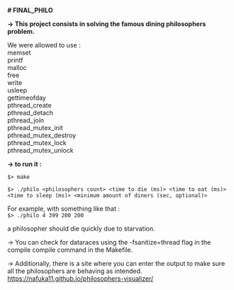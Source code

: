 **# FINAL_PHILO**

**-> This project consists in solving the famous dining philosophers problem.**

We were allowed to use :  
memset  
printf  
malloc  
free   
write  
usleep  
gettimeofday  
pthread_create  
pthread_detach  
pthread_join  
pthread_mutex_init  
pthread_mutex_destroy  
pthread_mutex_lock  
pthread_mutex_unlock

**-> to run it :**  

```$> make```

```$> ./philo <philosophers count> <time to die (ms)> <time to eat (ms)> <time to sleep (ms)> <minimum amount of diners (sec, optional)>```

For example, with something like that :  
```$> ./philo 4 399 200 200```

a philosopher should die quickly due to starvation.

-> You can check for dataraces using the -fsanitize=thread flag in the compile compile command in the Makefile.  

-> Additionally, there is a site where you can enter the output to make sure all the philosophers are behaving as intended.  
https://nafuka11.github.io/philosophers-visualizer/

